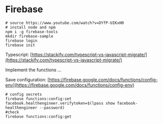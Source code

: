 # Firebase

```text
# source https://www.youtube.com/watch?v=DYfP-UIKxH0
# install node and npm
npm i -g firebase-tools
mkdir firebase-sample
firebase login
firebase init
```

Typescript: [https://stackify.com/typescript-vs-javascript-migrate/](https://stackify.com/typescript-vs-javascript-migrate/)

Implement the functions ...

Save configuration: [https://firebase.google.com/docs/functions/config-env](https://firebase.google.com/docs/functions/config-env) 

```text
# config secrets
firebase functions:config:set facebook.healthengineer.verifytoken=$(lpass show facebook-healthengineer --password)
#check
firebase functions:config:get
```

